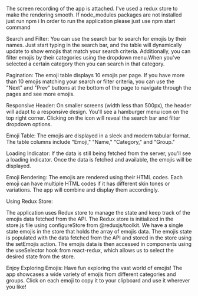 The screen recording of the app is attached.
I've used a redux store to make the rendering smooth.
If node_modules packages are not installed just run npm i
In order to run the application please just use npm start command

Search and Filter: You can use the search bar to search for emojis by their names. Just start typing in the search bar, and the table will dynamically update to show emojis that match your search criteria. Additionally, you can filter emojis by their categories using the dropdown menu.When you've selected a certain category then you can search in that category.

Pagination: The emoji table displays 10 emojis per page. If you have more than 10 emojis matching your search or filter criteria, you can use the "Next" and "Prev" buttons at the bottom of the page to navigate through the pages and see more emojis.

Responsive Header: On smaller screens (width less than 500px), the header will adapt to a responsive design. You'll see a hamburger menu icon on the top right corner. Clicking on the icon will reveal the search bar and filter dropdown options.

Emoji Table: The emojis are displayed in a sleek and modern tabular format. The table columns include "Emoji," "Name," "Category," and "Group."

Loading Indicator: If the data is still being fetched from the server, you'll see a loading indicator. Once the data is fetched and available, the emojis will be displayed.

Emoji Rendering: The emojis are rendered using their HTML codes. Each emoji can have multiple HTML codes if it has different skin tones or variations. The app will combine and display them accordingly.

Using Redux Store:

The application uses Redux store to manage the state and keep track of the emojis data fetched from the API.
The Redux store is initialized in the store.js file using configureStore from @reduxjs/toolkit.
We have a single state emojis in the store that holds the array of emojis data.
The emojis state is populated with the data fetched from the API and stored in the store using the setEmojis action.
The emojis data is then accessed in components using the useSelector hook from react-redux, which allows us to select the desired state from the store.

Enjoy Exploring Emojis: Have fun exploring the vast world of emojis! The app showcases a wide variety of emojis from different categories and groups. Click on each emoji to copy it to your clipboard and use it wherever you like!
